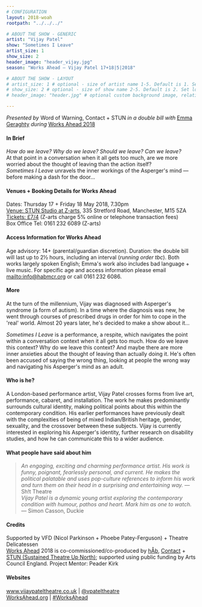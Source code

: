 ```yaml
---
# CONFIGURATION
layout: 2018-woah
rootpath: "../../../"

# ABOUT THE SHOW - GENERIC
artist: "Vijay Patel"
show: "Sometimes I Leave"
artist_size: 1
show_size: 2
header_image: "header_vijay.jpg"
season: "Works Ahead — Vijay Patel 17+18|5|2018"

# ABOUT THE SHOW - LAYOUT
# artist_size: 1 # optional - size of artist name 1-5. Default is 1. Set longer names to lower values
# show_size: 2 # optional - size of show name 2-5. Default is 2. Set longer names to lower values
# header_image: "header.jpg" # optional custom background image, relative to current page

---
```

*Presented by* Word of Warning, Contact + STUN *in a double bill with* [Emma Geraghty](/current/2018-worksahead/geraghty) *during* [Works Ahead 2018](/current/2018-worksahead)      
         
#### In Brief                      
*How do we leave? Why do we leave? Should we leave? Can we leave?*<br>At that point in a conversation when it all gets too much, are we more worried about the thought of leaving than the action itself?<br>*Sometimes I Leave* unravels the inner workings of the Asperger's mind — before making a dash for the door…          
               
#### Venues + Booking Details for Works Ahead        
Dates: Thursday 17 + Friday 18 May 2018, 7.30pm          
<a href="http://www.z-arts.org/about-us/getting-here" target="_blank">Venue: STUN Studio at Z-arts</a>, 335 Stretford Road, Manchester, M15 5ZA         
<a href="http://z-arts.ticketsolve.com/shows/873587693/events/128137713" target="_blank">Tickets: £7/4</a> (Z-arts charge 5% online or telephone transaction fees)        
Box Office Tel: 0161 232 6089 (Z-arts)        
        
#### Access Information for Works Ahead           
Age advisory: 14+ (parental/guardian discretion). Duration: the double bill will last up to 2½ hours, including an interval (*running order tbc*). Both works largely spoken English; Emma's work also includes bad language + live music. For specific age and access information please email <mailto:info@habmcr.org> or call 0161 232 6086.        
        
#### More              
At the turn of the millennium, Vijay was diagnosed with Asperger's syndrome (a form of autism). In a time where the diagnosis was new, he went through courses of prescribed drugs in order for him to cope in the 'real' world. Almost 20 years later, he's decided to make a show about it…        
        
*Sometimes I Leave* is a performance, a respite, which navigates the point within a conversation context when it all gets too much. How do we leave this context? Why do we leave this context? And maybe there are more inner anxieties about the thought of leaving than actually doing it. He's often been accused of saying the wrong thing, looking at people the wrong way and navigating his Asperger's mind as an adult.         
        
#### Who is he?             
A London-based performance artist, Vijay Patel crosses forms from live art, performance, cabaret, and installation. The work he makes predominantly surrounds cultural identity, making political points about this within the contemporary condition. His earlier performances have previously dealt with the complexities of being of mixed Indian/British heritage, gender, sexuality, and the crossover between these subjects. Vijay is currently interested in exploring his Asperger's identity, further research on disability studies, and how he can communicate this to a wider audience.        
          
#### What people have said about him         
>*An engaging, exciting and charming performance artist. His work is funny, poignant, fearlessly personal, and current. He makes the political palatable and uses pop-culture references to inform his work and turn them on their head in a surprising and entertaining way.* — Sh!t Theatre<br>*Vijay Patel is a dynamic young artist exploring the contemporary condition with humour, pathos and heart. Mark him as one to watch.* — Simon Casson, Duckie        
           
#### Credits     
Supported by VFD (Nicol Parkinson + Phoebe Patey-Ferguson) + Theatre Delicatessen           
[Works Ahead](/hab/worksahead) 2018 is co-commissioned/co-produced by [hÅb](/hab), <a href="http://contactmcr.com" target="_blank">Contact</a> + <a href="http://stunlive.com" target="_blank">STUN (Sustained Theatre Up North)</a>; supported using public funding by Arts Council England. Project Mentor: Peader Kirk     
        
#### Websites         
<a href="http://www.vijaypateltheatre.co.uk" target="_blank">www.vijaypateltheatre.co.uk</a> | <a href="http://twitter.com/vpateltheatre" target="_blank">@vpateltheatre</a><br><a href="http://worksahead.org" target="_blank">WorksAhead.org</a> | <a href="http://twitter.com/hashtag/WorksAhead" target="_blank">#WorksAhead</a>
